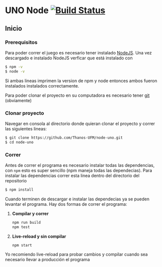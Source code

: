 # UNO Node [![Build Status](https://travis-ci.com/Thanos-UFM/node-uno.svg?branch=master)](https://travis-ci.com/Thanos-UFM/node-uno)
## Inicio

### Prerequisitos
Para poder correr el juego es necesario tener instalado [NodeJS](https://nodejs.org/en/).
Una vez descargado e instalado NodeJS verficar que está instalado con 
```bash
$ npm -v
$ node -v
```
Si ambas lineas imprimen la version de npm y node entonces ambos fueron instalados instalados correctamente.

Para poder clonar el proyecto en su computadora es necesario tener [git](https://git-scm.com/) (obviamente)

### Clonar proyecto
Navegar en consola al directorio donde quieran clonar el proyecto y correr las siguientes lineas:
```bash
$ git clone https://github.com/Thanos-UFM/node-uno.git
$ cd node-uno
```

### Correr
Antes de correr el programa es necesario instalar todas las dependencias, con `npm` esto es super sencillo (npm maneja todas las dependecias).
Para instalar las dependencias correr esta linea dentro del directorio del repositorio
```bash
$ npm install
```
Cuando terminen de descargar e instalar las dependecias ya se pueden levantar el programa. Hay dos formas de correr el programa:  
1. **Compilar y correr**  
    ```bash
    npm run build
    npm test
    ```
2. **Live-reload y sin compilar**
    ```bash
    npm start
    ```
Yo recomiendo live-reload para probar cambios y compilar cuando sea necesario llevar a producción el programa